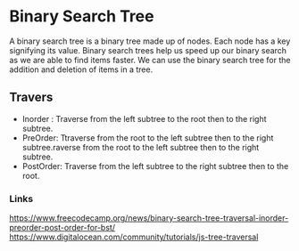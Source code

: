 # Binary Search Tree
A binary search tree is a binary tree made up of nodes. Each node has a key signifying its value.
Binary search trees help us speed up our binary search as we are able to find items faster.
We can use the binary search tree for the addition and deletion of items in a tree.

## Travers
- Inorder : Traverse from the left subtree to the root then to the right subtree.
- PreOrder: Ttraverse from the root to the left subtree then to the right subtree.raverse from the root to the left subtree then to the right subtree.
- PostOrder: Traverse from the left subtree to the right subtree then to the root.
### Links
https://www.freecodecamp.org/news/binary-search-tree-traversal-inorder-preorder-post-order-for-bst/
https://www.digitalocean.com/community/tutorials/js-tree-traversal